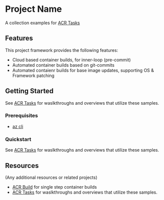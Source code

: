 # Project Name
A collection examples for [ACR Tasks](https://aka.ms/acr/tasks)

## Features

This project framework provides the following features:

* Cloud based container builds, for inner-loop (pre-commit)
* Automated container builds based on git-commits
* Automated contaienr builds for base image updates, supporting OS & Framework patching

## Getting Started
See [ACR Tasks](https://aka.ms/acr/tasks) for waslkthroughs and overviews that utilize these samples.

### Prerequisites

- [az cli](https://docs.microsoft.com/cli/azure/install-azure-cli?view=azure-cli-latest)


### Quickstart
See [ACR Tasks](https://aka.ms/acr/tasks) for waslkthroughs and overviews that utilize these samples.

## Resources

(Any additional resources or related projects)

- [ACR Build](https://aka.ms/acr/build) for single step container builds
- [ACR Tasks](https://aka.ms/acr/tasks) for waslkthroughs and overviews that utilize these samples.
